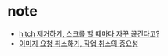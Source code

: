 # note

- [hitch 제거하기, 스크롤 할 때마다 자꾸 끊긴다고?](https://github.com/taekki-labs/note/wiki/Commit-Hitch-%EC%A0%9C%EA%B1%B0%ED%95%98%EA%B8%B0)
- [이미지 요청 취소하기, 작업 취소의 중요성](https://github.com/taekki-labs/note/wiki/Cancelling-Image-Requests)
